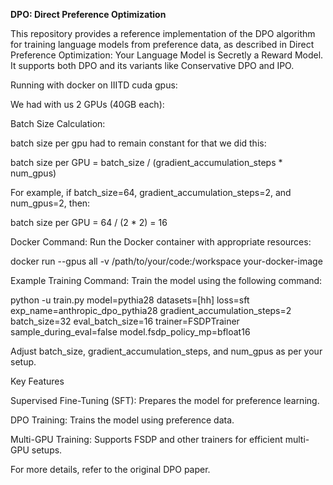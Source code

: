 **DPO: Direct Preference Optimization**

This repository provides a reference implementation of the DPO algorithm for training language models from preference data, as described in Direct Preference Optimization: Your Language Model is Secretly a Reward Model. It supports both DPO and its variants like Conservative DPO and IPO.

Running with docker on IIITD cuda gpus:

We had with us 2 GPUs (40GB each):

Batch Size Calculation: 

batch size per gpu had to remain constant for that we did this:

batch size per GPU = batch_size / (gradient_accumulation_steps * num_gpus)

For example, if batch_size=64, gradient_accumulation_steps=2, and num_gpus=2, then:

batch size per GPU = 64 / (2 * 2) = 16

Docker Command:
Run the Docker container with appropriate resources:

docker run --gpus all -v /path/to/your/code:/workspace your-docker-image

Example Training Command:
Train the model using the following command:

python -u train.py model=pythia28 datasets=[hh] loss=sft exp_name=anthropic_dpo_pythia28 gradient_accumulation_steps=2 batch_size=32 eval_batch_size=16 trainer=FSDPTrainer sample_during_eval=false model.fsdp_policy_mp=bfloat16

Adjust batch_size, gradient_accumulation_steps, and num_gpus as per your setup.

Key Features

Supervised Fine-Tuning (SFT): Prepares the model for preference learning.

DPO Training: Trains the model using preference data.

Multi-GPU Training: Supports FSDP and other trainers for efficient multi-GPU setups.

For more details, refer to the original DPO paper.

